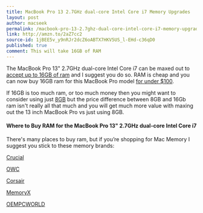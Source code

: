 ```yaml
---
title: MacBook Pro 13 2.7GHz dual-core Intel Core i7 Memory Upgrades
layout: post
author: macseek
permalink: /macbook-pro-13-2.7ghz-dual-core-intel-core-i7-memory-upgrades/
link: http://amzn.to/2aZ7cc2
source-id: 1jBEE5v_y9nRJr2dcZ6oABTX7HKV5US_l-EHd-c36qD0
published: true
comment: This will take 16GB of RAM
---
```

The MacBook Pro 13" 2.7GHz dual-core Intel Core i7 can be maxed out to [ accept up to 16GB of ram](http://amzn.to/2aZ7cc2) and I suggest you do so. RAM is cheap and you can now buy 16GB ram for this MacBook Pro model [for under $100](http://amzn.to/2aZ7cc2). 

If 16GB is too much ram, or too much money then you might want to consider using just [8GB](http://amzn.to/2bA5ps4) but the price difference between 8GB and 16Gb ram isn't really all that much and you will get much more value with maxing out the 13 inch MacBook Pro vs just using 8GB. 

#### Where to Buy RAM for the MacBook Pro 13" 2.7GHz dual-core Intel Core i7 

There's many places to buy ram, but if you’re shopping for Mac Memory I suggest you stick to these memory brands: 

[Crucial](http://amzn.to/2bccVIB)

[OWC](http://amzn.to/2bcd4fi)

[Corsair](http://amzn.to/2bccVsr)

[MemoryX](http://memoryx.net)

[OEMPCWORLD](http://oempcworld.com)

